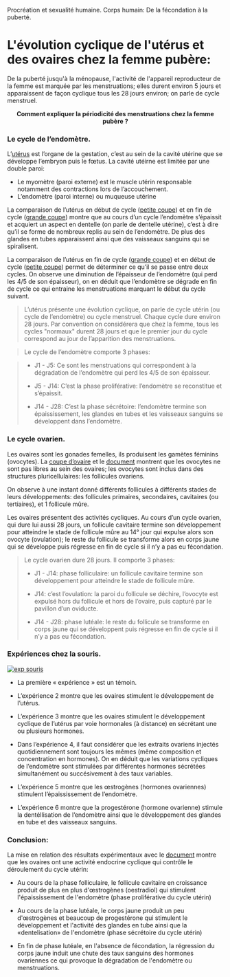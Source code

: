 <p>Procréation et sexualité humaine.      Corps humain: De la fécondation à la puberté.</p>

# L'évolution cyclique de l'utérus et des ovaires chez la femme pubère:


De la puberté jusqu'à la ménopause, l'activité de l'appareil reproducteur de la femme est marquée par les menstruations; elles durent environ 5 jours et apparaissent de façon cyclique tous les 28 jours environ; on parle de cycle menstruel.

<p align=center><strong>Comment expliquer la périodicité des menstruations chez la femme pubère ?</strong></p>

### Le cycle de l’endomètre.

L’[utérus](https://ipfs.io/ipfs/QmZCpYLWJXtLvZYKCJJPfVAgCZCfR8cdxPKGizLo4yLoND) est l’organe de la gestation, c’est au sein de la cavité utérine que se développe l’embryon puis le fœtus. La cavité utéirne est limitée par une double paroi:

- Le myomètre (paroi externe) est le muscle utérin responsable notamment des contractions lors de l’accouchement.
- L’endomètre (paroi interne) ou muqueuse utérine

La comparaison de l’utérus en début de cycle ([petite coupe](https://ipfs.io/ipfs/QmZCpYLWJXtLvZYKCJJPfVAgCZCfR8cdxPKGizLo4yLoND)) et en fin de cycle ([grande coupe](https://ipfs.io/ipfs/QmZCpYLWJXtLvZYKCJJPfVAgCZCfR8cdxPKGizLo4yLoND)) montre que au cours d’un cycle l’endomètre s’épaissit et acquiert un aspect en dentelle (on parle de dentelle utérine), c’est à dire qu’il se forme de nombreux replis au sein de l’endomètre. De plus des glandes en tubes apparaissent ainsi que des vaisseaux sanguins qui se spiralisent.

La comparaison de l’utérus en fin de cycle ([grande coupe](https://ipfs.io/ipfs/QmZCpYLWJXtLvZYKCJJPfVAgCZCfR8cdxPKGizLo4yLoND)) et en début de cycle ([petite coupe](https://ipfs.io/ipfs/QmZCpYLWJXtLvZYKCJJPfVAgCZCfR8cdxPKGizLo4yLoND)) permet de déterminer ce qu’il se passe entre deux cycles. On observe une diminution de l’épaisseur de l’endomètre (qui perd les 4/5 de son épaisseur), on en déduit que l’endomètre se dégrade en fin de cycle ce qui entraine les menstruations marquant le début du cycle suivant.

>L’utérus présente une évolution cyclique, on parle de cycle utérin (ou cycle de l’endomètre) ou cycle menstruel. Chaque cycle dure environ 28 jours. Par convention on considérera que chez la femme, tous les cycles "normaux" durent 28 jours et que le premier jour du cycle correspond au jour de l’apparition des menstruations.

>Le cycle de l’endomètre comporte 3 phases:

>- J1 - J5: Ce sont les menstruations qui correspondent à la dégradation de l’endomètre qui perd les 4/5 de son épaisseur.
>
>- J5 - J14: C’est la phase proliférative: l’endomètre se reconstitue et s’épaissit.
>
>- J14 - J28: C’est la phase sécrétoire: l’endomètre termine son épaississement, les glandes en tubes et les vaisseaux sanguins se développent dans l’endomètre.


### Le cycle ovarien.

Les ovaires sont les gonades femelles, ils produisent les gamètes féminins (ovocytes). La [coupe d’ovaire](https://ipfs.io/ipfs/QmSpazNQE5G6VzLXkLdrk1BZZEbHP5RS2ZHShr1iWrUGsY) et le [document](https://ipfs.io/ipfs/QmTTdW56fZ1yfpKdLX5haH7c7GzxDBbtVDRHuaizRqYX9F) montrent que les ovocytes ne sont pas libres au sein des ovaires; les ovocytes sont inclus dans des structures pluricellulaires: les follicules ovariens.

On observe à une instant donné différents follicules à différents stades de leurs développements: des follicules primaires, secondaires, cavitaires (ou tertiaires), et 1 follicule mûre.

Les ovaires présentent des activités cycliques. Au cours d’un cycle ovarien, qui dure lui aussi 28 jours, un follicule cavitaire termine son développement pour atteindre le stade de follicule mûre au 14° jour qui expulse alors son ovocyte (ovulation); le reste du follicule se transforme alors en corps jaune qui se développe puis régresse en fin de cycle si il n’y a pas eu fécondation.

>Le cycle ovarien dure 28 jours. Il comporte 3 phases:
>
>-  J1 - J14: phase folliculaire: un follicule cavitaire termine son développement pour atteindre le stade de follicule mûre.
>
>- J14: c’est l’ovulation: la paroi du follicule se déchire, l’ovocyte est expulsé hors du follicule et hors de l’ovaire, puis capturé par le pavillon d’un oviducte.
>
>- J14 - J28: phase lutéale: le reste du follicule se transforme en corps jaune qui se développent puis régresse en fin de cycle si il n’y a pas eu fécondation.


### Expériences chez la souris.

<a href="https://ipfs.io/ipfs/QmRXQRapXqBmMWPFfhjU9nZ6ozfA5vb6tcqMtNUkH25xEm"><img src="https://ipfs.io/ipfs/QmRXQRapXqBmMWPFfhjU9nZ6ozfA5vb6tcqMtNUkH25xEm" alt="exp souris"></a>

- La première « expérience » est un témoin.

- L’expérience 2 montre que les ovaires stimulent le développement de l’utérus.

- L’expérience 3 montre que les ovaires stimulent le développement cyclique de l’utérus par voie hormonales (à distance) en sécrétant une ou plusieurs hormones.

- Dans l’expérience 4, il faut considérer que les extraits ovariens injectés quotidiennement sont toujours les mêmes (même composition et concentration en hormones). On en déduit que les variations cycliques de l’endomètre sont stimulées par différentes hormones sécrétées simultanément ou succésivement à des taux variables.

- L’expérience 5 montre que les œstrogènes (hormones ovariennes) stimulent l’épaississement de l’endomètre.

- L’expérience 6 montre que la progestérone (hormone ovarienne) stimule la dentéllisation de l’endomètre ainsi que le développement des glandes en tube et des vaisseaux sanguins. 

### Conclusion:

La mise en relation des résultats expérimentaux avec le [document](https://ipfs.io/ipfs/QmTTdW56fZ1yfpKdLX5haH7c7GzxDBbtVDRHuaizRqYX9F) montre que les ovaires ont une activité endocrine cyclique qui contrôle le déroulement du cycle utérin:

- Au cours de la phase folliculaire, le follicule cavitaire en croissance produit de plus en plus d'œstrogènes (oestradiol) qui stimulent l'épaississement de l'endomètre (phase proliférative du cycle utérin)

- Au cours de la phase lutéale, le corps jaune produit un peu d'œstrogènes et beaucoup de progestérone qui stimulent le développement et l'activité des glandes en tube ainsi que la «dentelisation» de l'endomètre (phase sécrétoire du cycle utérin)

- En fin de phase lutéale, en l'absence de fécondation, la régression du corps jaune induit une chute des taux sanguins des hormones ovariennes ce qui provoque la dégradation de l'endomètre ou menstruations.
